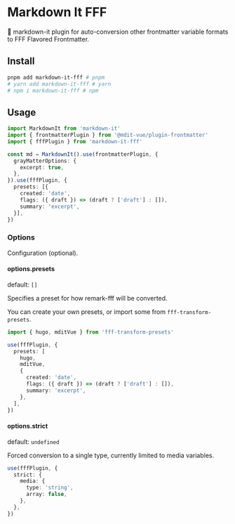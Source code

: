 # Markdown It **FFF**

🌟 markdown-it plugin for auto-conversion other frontmatter variable formats to FFF Flavored Frontmatter.

## Install

```sh
pnpm add markdown-it-fff # pnpm
# yarn add markdown-it-fff # yarn
# npm i markdown-it-fff # npm
```

## Usage

```ts
import MarkdownIt from 'markdown-it'
import { frontmatterPlugin } from '@mdit-vue/plugin-frontmatter'
import { fffPlugin } from 'markdown-it-fff'

const md = MarkdownIt().use(frontmatterPlugin, {
  grayMatterOptions: {
    excerpt: true,
  },
}).use(fffPlugin, {
  presets: [{
    created: 'date',
    flags: ({ draft }) => (draft ? ['draft'] : []),
    summary: 'excerpt',
  }],
})
```

### Options

Configuration (optional).

#### options.presets

default: `[]`

Specifies a preset for how remark-fff will be converted.

You can create your own presets, or import some from `fff-transform-presets`.

```ts
import { hugo, mditVue } from 'fff-transform-presets'

use(fffPlugin, {
  presets: [
    hugo,
    mditVue,
    {
      created: 'date',
      flags: ({ draft }) => (draft ? ['draft'] : []),
      summary: 'excerpt',
    },
  ],
})
```

#### options.strict

default: `undefined`

Forced conversion to a single type, currently limited to media variables.

```ts
use(fffPlugin, {
  strict: {
    media: {
      type: 'string',
      array: false,
    },
  },
})
```
